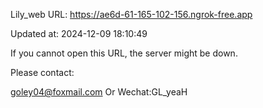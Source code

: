 Lily_web URL: https://ae6d-61-165-102-156.ngrok-free.app

Updated at: 2024-12-09 18:10:49

If you cannot open this URL, the server might be down.

Please contact: 

goley04@foxmail.com Or Wechat:GL_yeaH